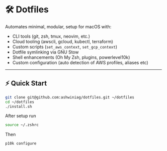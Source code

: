 # 🛠️ Dotfiles

Automates minimal, modular, setup for macOS with:

- CLI tools (git, zsh, tmux, neovim, etc.)
- Cloud tooling (awscli, gcloud, kubectl, terraform)
- Custom scripts (`set_aws_context`, `set_gcp_context`)
- Dotfile symlinking via GNU Stow
- Shell enhancements (Oh My Zsh, plugins, powerlevel10k)
- Custom configuration (auto detection of AWS profiles, aliases etc)

---

## ⚡️ Quick Start

```bash
git clone git@github.com:ashwiniag/dotfiles.git ~/dotfiles
cd ~/dotfiles
./install.sh
```

After setup run
```bash
source ~/.zshrc
```
Then
```bash
p10k configure
```